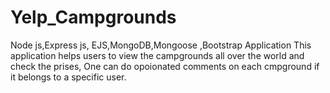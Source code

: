 # Yelp_Campgrounds
Node js,Express js, EJS,MongoDB,Mongoose ,Bootstrap Application 
This application helps users to view the campgrounds all over the world and check the prises, One can do opoionated comments on each cmpground if it belongs to a specific user.

